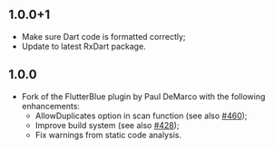 ## 1.0.0+1

* Make sure Dart code is formatted correctly;
* Update to latest RxDart package.

## 1.0.0

* Fork of the FlutterBlue plugin by Paul DeMarco with the following enhancements:
  * AllowDuplicates option in scan function (see also [#460](https://github.com/pauldemarco/flutter_blue/pull/460));
  * Improve build system (see also [#428](https://github.com/pauldemarco/flutter_blue/pull/428));
  * Fix warnings from static code analysis.
